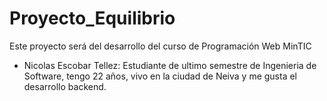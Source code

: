 # Proyecto_Equilibrio
Este proyecto será del desarrollo del curso de Programación Web MinTIC

- Nicolas Escobar Tellez: Estudiante de ultimo semestre de Ingenieria de Software, tengo 22 años, vivo en la ciudad de Neiva y me gusta el desarrollo backend.